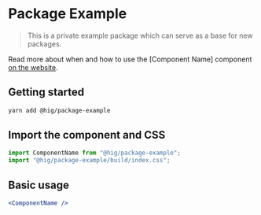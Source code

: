 # Package Example

> This is a private example package which can serve as a base for new packages.

Read more about when and how to use the [Component Name] component [on the website](https://hig.autodesk.com/components/component-name).

## Getting started

```bash
yarn add @hig/package-example
```

## Import the component and CSS

```js
import ComponentName from "@hig/package-example";
import "@hig/package-example/build/index.css";
```

## Basic usage

```jsx
<ComponentName />
```
